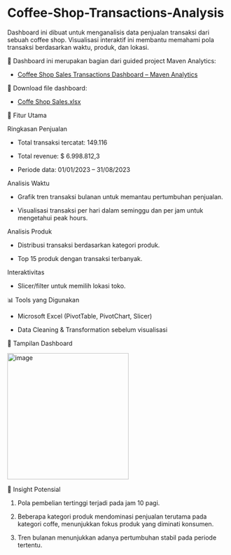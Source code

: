 # Coffee-Shop-Transactions-Analysis
Dashboard ini dibuat untuk menganalisis data penjualan transaksi dari sebuah coffee shop. Visualisasi interaktif ini membantu memahami pola transaksi berdasarkan waktu, produk, dan lokasi.

📌 Dashboard ini merupakan bagian dari guided project Maven Analytics:

* [ Coffee Shop Sales Transactions Dashboard – Maven Analytics]( https://app.mavenanalytics.io/guided-projects/72ec0a0d-bc7d-4ac4-a8da-da811f9061d6)

📂 Download file dashboard: 

* [Coffe Shop Sales.xlsx](https://drive.google.com/drive/folders/1LMCL1VGMM7uuoPbjp1MFFHZqQwsEeUCJ?usp=drive_link)

🔎 Fitur Utama

Ringkasan Penjualan

- Total transaksi tercatat: 149.116

- Total revenue: $ 6.998.812,3

- Periode data: 01/01/2023 – 31/08/2023

Analisis Waktu

- Grafik tren transaksi bulanan untuk memantau pertumbuhan penjualan.

- Visualisasi transaksi per hari dalam seminggu dan per jam untuk mengetahui peak hours.

Analisis Produk

- Distribusi transaksi berdasarkan kategori produk.

- Top 15 produk dengan transaksi terbanyak.

Interaktivitas

- Slicer/filter untuk memilih lokasi toko.

📊 Tools yang Digunakan

* Microsoft Excel (PivotTable, PivotChart, Slicer)

* Data Cleaning & Transformation sebelum visualisasi
  
📸 Tampilan Dashboard

<img width="277" height="288" alt="image" src="https://github.com/user-attachments/assets/4f937042-692d-4fdc-bf9d-2bb8d9343447" />

🎯 Insight Potensial

1. Pola pembelian tertinggi terjadi pada jam 10 pagi.

2. Beberapa kategori produk mendominasi penjualan terutama pada kategori coffe, menunjukkan fokus produk yang diminati konsumen.

3. Tren bulanan menunjukkan adanya pertumbuhan stabil pada periode tertentu.

